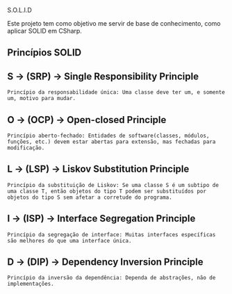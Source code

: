 S.O.L.I.D

Este projeto tem como objetivo me servir de base de conhecimento,
como aplicar SOLID em CSharp.

## Princípios SOLID

## S -> (SRP) -> Single Responsibility Principle
    Princípio da responsabilidade única: Uma classe deve ter um, e somente um, motivo para mudar.

## O -> (OCP) -> Open-closed Principle
	Princípio aberto-fechado: Entidades de software(classes, módulos, funções, etc.) devem estar abertas para extensão, mas fechadas para modificação.

## L -> (LSP) -> Liskov Substitution Principle
	Princípio da substituição de Liskov: Se uma classe S é um subtipo de uma classe T, então objetos do tipo T podem ser substituídos por objetos do tipo S sem afetar a corretude do programa.

## I -> (ISP) -> Interface Segregation Principle
	Princípio da segregação de interface: Muitas interfaces específicas são melhores do que uma interface única.

## D -> (DIP) -> Dependency Inversion Principle
	Princípio da inversão da dependência: Dependa de abstrações, não de implementações.
